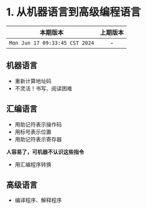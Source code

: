 # 1. 从机器语言到高级编程语言

|本期版本|上期版本
|:---:|:---:
`Mon Jun 17 09:33:45 CST 2024` | -

## 机器语言

* 重新计算地址码
* 不灵活！书写、阅读困难

## 汇编语言


* 用助记符表示操作码
* 用标号表示位置
* 用助记符表示寄存器

**人容易了，可机器不认识这些指令**

* 用汇编程序转换

## 高级语言

* 编译程序、解释程序 